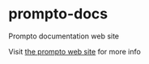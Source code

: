 # prompto-docs
Prompto documentation web site

Visit [the prompto web site](https://www.prompto.org) for more info
